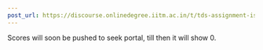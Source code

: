 ```yaml
---
post_url: https://discourse.onlinedegree.iitm.ac.in/t/tds-assignment-is-not-submitting/166189/16
---
```

Scores will soon be pushed to seek portal, till then it will show 0.